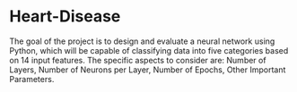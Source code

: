 # Heart-Disease
The goal of the project is to design and evaluate a neural network using Python, which will be capable of classifying data into five categories based on 14 input features. The specific aspects to consider are: Number of Layers, Number of Neurons per Layer, Number of Epochs, Other Important Parameters.
